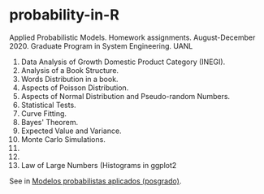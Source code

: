 # probability-in-R

Applied Probabilistic Models. Homework assignments. August-December 2020. Graduate Program in System Engineering. UANL

1. Data Analysis of Growth Domestic Product Category (INEGI).
2. Analysis of a Book Structure.
3. Words Distribution in a book.
4. Aspects of Poisson Distribution.
5. Aspects of Normal Distribution and Pseudo-random Numbers.
6. Statistical Tests.
7. Curve Fitting.
8. Bayes' Theorem.
9. Expected Value and Variance.
10. Monte Carlo Simulations.
11.
12.
13. Law of Large Numbers
  (Histograms in ggplot2

See in [Modelos probabilistas aplicados (posgrado)](https://elisa.dyndns-web.com/teaching/prob/pisis/).
